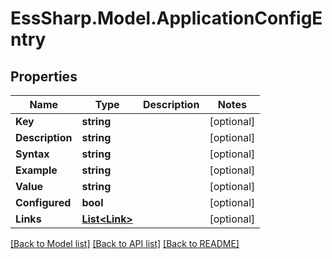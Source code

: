 # EssSharp.Model.ApplicationConfigEntry

## Properties

Name | Type | Description | Notes
------------ | ------------- | ------------- | -------------
**Key** | **string** |  | [optional] 
**Description** | **string** |  | [optional] 
**Syntax** | **string** |  | [optional] 
**Example** | **string** |  | [optional] 
**Value** | **string** |  | [optional] 
**Configured** | **bool** |  | [optional] 
**Links** | [**List&lt;Link&gt;**](Link.md) |  | [optional] 

[[Back to Model list]](../README.md#documentation-for-models) [[Back to API list]](../README.md#documentation-for-api-endpoints) [[Back to README]](../README.md)

